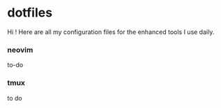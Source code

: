 # dotfiles

Hi ! Here are all my configuration files for the enhanced tools I use daily.

### neovim 

to-do

### tmux 

to do
